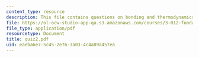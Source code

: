 ```yaml
---
content_type: resource
description: This file contains questions on bonding and thermodynamics in quiz 2.
file: https://ol-ocw-studio-app-qa.s3.amazonaws.com/courses/3-012-fundamentals-of-materials-science-fall-2005/eaeba6e75c452e763a034c4a89a457ea_quiz2.pdf
file_type: application/pdf
resourcetype: Document
title: quiz2.pdf
uid: eaeba6e7-5c45-2e76-3a03-4c4a89a457ea
---
```

